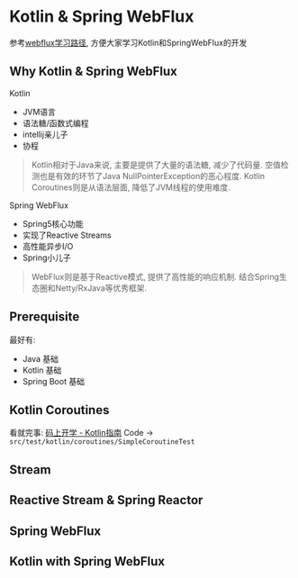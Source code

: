 # Kotlin & Spring WebFlux

参考[webflux学习路径](https://xwjie.github.io/webflux/webflux-study-path.html), 方便大家学习Kotlin和SpringWebFlux的开发

## Why Kotlin & Spring WebFlux

Kotlin
- JVM语言
- 语法糖/函数式编程
- intellij亲儿子
- 协程

> Kotlin相对于Java来说, 主要是提供了大量的语法糖, 减少了代码量. 
  空值检测也是有效的环节了Java NullPointerException的恶心程度.
  Kotlin Coroutines则是从语法层面, 降低了JVM线程的使用难度.
  
Spring WebFlux
- Spring5核心功能
- 实现了Reactive Streams
- 高性能异步I/O
- Spring小儿子

> WebFlux则是基于Reactive模式, 提供了高性能的响应机制. 结合Spring生态圈和Netty/RxJava等优秀框架. 

## Prerequisite

最好有:

- Java 基础
- Kotlin 基础
- Spring Boot 基础

## Kotlin Coroutines

看就完事: [码上开学 - Kotlin指南](https://kaixue.io/)
Code -> `src/test/kotlin/coroutines/SimpleCoroutineTest`

## Stream

## Reactive Stream & Spring Reactor

## Spring WebFlux

## Kotlin with Spring WebFlux
